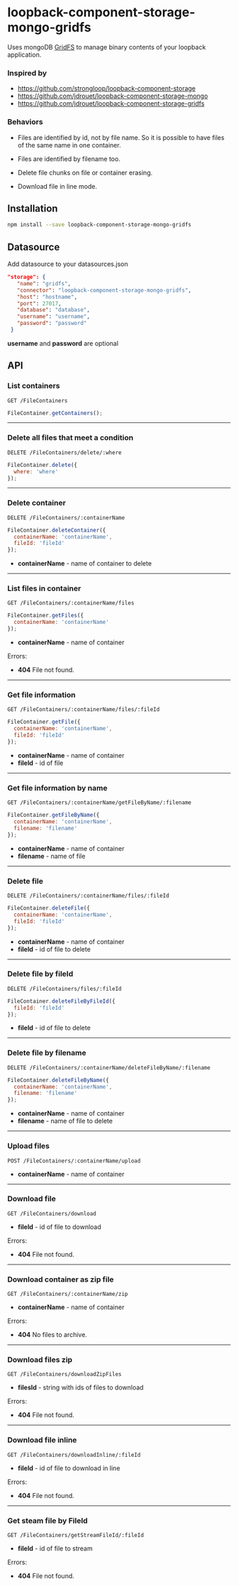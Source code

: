 # loopback-component-storage-mongo-gridfs

Uses mongoDB [GridFS](https://docs.mongodb.org/manual/core/gridfs/) to manage binary contents of your loopback application.

### Inspired by
* https://github.com/strongloop/loopback-component-storage
* https://github.com/jdrouet/loopback-component-storage-mongo
* https://github.com/jdrouet/loopback-component-storage-gridfs

### Behaviors

* Files are identified by id, not by file name. So it is possible to have files of the same name in one container.

* Files are identified by filename too.

* Delete file chunks on file or container erasing.

* Download file in line mode.

## Installation

```bash
npm install --save loopback-component-storage-mongo-gridfs
```

## Datasource

Add datasource to your datasources.json

```json
"storage": {
   "name": "gridfs",
   "connector": "loopback-component-storage-mongo-gridfs",
   "host": "hostname",
   "port": 27017,
   "database": "database",
   "username": "username",
   "password": "password"
 }
```

**username** and **password** are optional

## API

### List containers

```
GET /FileContainers
```
```javascript
FileContainer.getContainers();
```
<hr>

### Delete all files that meet a condition

```
DELETE /FileContainers/delete/:where
```
```javascript
FileContainer.delete({
  where: 'where'
});
```

<hr>

### Delete container

```
DELETE /FileContainers/:containerName
```
```javascript
FileContainer.deleteContainer({
  containerName: 'containerName',
  fileId: 'fileId'
});
```

  * **containerName** - name of container to delete

<hr>

### List files in container

```
GET /FileContainers/:containerName/files
```
```javascript
FileContainer.getFiles({
  containerName: 'containerName'
});
```

  * **containerName** - name of container

Errors:
* **404** File not found.

<hr>

### Get file information

```
GET /FileContainers/:containerName/files/:fileId
```
```javascript
FileContainer.getFile({
  containerName: 'containerName',
  fileId: 'fileId'
});
```

  * **containerName** - name of container
  * **fileId** - id of file

<hr>

### Get file information by name

```
GET /FileContainers/:containerName/getFileByName/:filename
```
```javascript
FileContainer.getFileByName({
  containerName: 'containerName',
  filename: 'filename'
});
```

  * **containerName** - name of container
  * **filename** - name of file

<hr>

### Delete file

```
DELETE /FileContainers/:containerName/files/:fileId
```
```javascript
FileContainer.deleteFile({
  containerName: 'containerName',
  fileId: 'fileId'
});
```

* **containerName** - name of container
* **fileId** - id of file to delete

<hr>

### Delete file by fileId

```
DELETE /FileContainers/files/:fileId
```
```javascript
FileContainer.deleteFileByFileId({
  fileId: 'fileId'
});
```

* **fileId** - id of file to delete

<hr>

### Delete file by filename

```
DELETE /FileContainers/:containerName/deleteFileByName/:filename
```
```javascript
FileContainer.deleteFileByName({
  containerName: 'containerName',
  filename: 'filename'
});
```

* **containerName** - name of container
* **filename** - name of file to delete

<hr>

### Upload files

```
POST /FileContainers/:containerName/upload
```

* **containerName** - name of container

<hr>

### Download file

```
GET /FileContainers/download
```

* **fileId** - id of file to download

Errors:
* **404** File not found.

<hr>

### Download container as zip file

```
GET /FileContainers/:containerName/zip
```

* **containerName** - name of container

Errors:
* **404** No files to archive.

<hr>

### Download files zip

```
GET /FileContainers/downloadZipFiles
```

* **filesId** - string with ids of files to download

Errors:
* **404** File not found.

<hr>

### Download file inline

```
GET /FileContainers/downloadInline/:fileId
```

* **fileId** - id of file to download in line

Errors:
* **404** File not found.

<hr>

### Get steam file by FileId

```
GET /FileContainers/getStreamFileId/:fileId
```

* **fileId** - id of file to stream

Errors:
* **404** File not found.